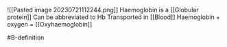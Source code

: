 ![[Pasted image 20230721112244.png]]
Haemoglobin is a [[Globular protein]]
Can be abbreviated to Hb
Transported in [[Blood]]
Haemoglobin + oxygen = [[Oxyhaemoglobin]]

#B-definition 
